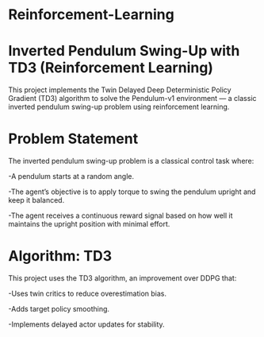 # Reinforcement-Learning

# Inverted Pendulum Swing-Up with TD3 (Reinforcement Learning)

This project implements the Twin Delayed Deep Deterministic Policy Gradient (TD3) algorithm to solve the Pendulum-v1 environment — a classic inverted pendulum swing-up problem using reinforcement learning.

# Problem Statement

The inverted pendulum swing-up problem is a classical control task where:

-A pendulum starts at a random angle.

-The agent’s objective is to apply torque to swing the pendulum upright and keep it balanced.

-The agent receives a continuous reward signal based on how well it maintains the upright position with minimal effort.

# Algorithm: TD3

This project uses the TD3 algorithm, an improvement over DDPG that:

-Uses twin critics to reduce overestimation bias.

-Adds target policy smoothing.

-Implements delayed actor updates for stability.
